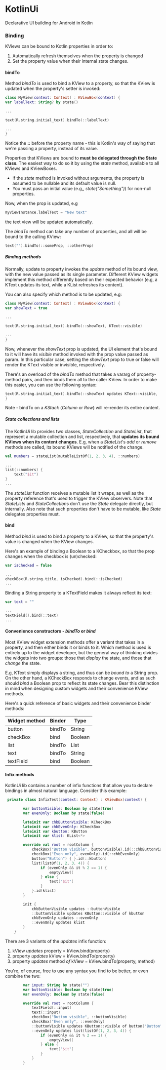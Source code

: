 # KotlinUi

Declarative UI building for Android in Kotlin


### Binding

KViews can be bound to Kotlin properties in order to:
 1. Automatically refresh themselves when the property is changed
 2. Set the property value when their internal state changes.
 
#### bindTo

Method *bindTo* is used to bind a KView to a property, so that the KView is updated when the property's setter is invoked:

```kotlin
class MyView(context: Context) : KViewBox(context) {
var labelText: String? by state()

...

text(R.string.initial_text).bindTo(::labelText)

...
}
```

Notice the **::** before the property name - this is Kotlin's way of saying that we're passing a property, instead of its value.

Properties that KViews are bound to **must be delegated through the State class**. The easiest way to do so it by using the *state* method, available to all KViews and KViewBoxes.
* If the *state* method is invoked without arguments, the property is assumed to be nullable and its default value is null.
* You must pass an initial value (e.g,, *state("Something")*) for non-null properties.

Now, when the prop is updated, e.g
```kotlin
myViewInstance.labelText = "New text"
```

the text view will be updated automatically.

The *bindTo* method can take any number of properties, and all will be bound to the calling KView:

```kotlin
text("").bindTo(::someProp, ::otherProp)
```

##### Binding methods

Normally, update to property invokes the *update* method of its bound view, with the new value passed as its single parameter. Different KView widgets implement this method differently based on their expected behavior (e.g, a KText updates its text, while a KList refreshes its content).

You can also specify which method is to be updated, e.g:

```kotlin
class MyView(context: Context) : KViewBox(context) {
var showText = true

...

text(R.string.initial_text).bindTo(::showText, KText::visible)

...
}
```

Now, whenever the *showText* prop is updated, the UI element that's bound to it will have its *visible* method invoked with the prop value passed as param. In this particular case, setting the *showText* prop to true or false will render the KText visible or invisible, respectively.

There's an overload of the *bindTo* method that takes a vararg of property-method pairs, and then binds them all to the caller KView. In order to make this easier, you can use the following syntax:

```kotlin
text(R.string.initial_text).bindTo(::showText updates KText::visible, ::textContent updates ::text)
}
```

Note - bindTo on a *KStack* (*Column* or *Row*) will re-render its entire content.

##### State collections and lists

The KotlinUi lib provides two classes, *StateCollection* and *StateList*, that represent a mutable collection and list, respectively, that **updates its bound KViews when its content changes**. E.g, when a *StateList*'s *add* or *remove* methods are called, its bound KViews will be notified of the change.

```kotlin
val numbers = stateList(mutableListOf(1, 2, 3, 4), ::numbers)

...
list(::numbers) {
    text("$it")
}
...
```

The *stateList* function receives a mutable list it wraps, as well as the property reference that's used to trigger the KView observers. Note that *StateList*s and *StateCollection*s don't use the *State* delegate directly, but internally. Also note that such properties don't have to be mutable, like *State* delegates properties must.

#### bind

Method *bind* is used to bind a property to a KView, so that the property's value is changed when the KView changes.

Here's an example of binding a Boolean to a KCheckbox, so that the prop changes when the checkbox is (un)checked:

```kotlin
var isChecked = false

...
checkBox(R.string.title, isChecked).bind(::isChecked)
...
```

Binding a String property to a KTextField makes it always reflect its text:

```kotlin
var text = ""

...
textField().bind(::text)
...
```

#### Convenience constructors - *bindTo* or *bind*

Most KView widget extension methods offer a variant that takes in a property, and then either binds it or binds to it. Which method is used is entirely up to the widget developer, but the general way of thinking divides the widgets into two groups: those that *display* the state, and those that *change* the state.

E.g, KText simply displays a string, and thus can be *bound to* a String prop. On the other hand, a KCheckBox responds to change events, and as such should *bind* a Boolean prop to reflect its state changes. Bear this distinction in mind when designing custom widgets and their convenience KView methods. 

Here's a quick reference of basic widgets and their convenience binder methods:


| Widget method | Binder | Type    |
| ------------- | ------ | ------- |
| button        | bindTo | String  |
| checkBox      | bind   | Boolean |
| list<D>       | bindTo | List<D> |
| text          | bindTo | String  |
| textField     | bind   | Boolean |

#### Infix methods

KotlinUi lib contains a number of infix functions that allow you to declare bindings in almost natural language. Consider this example:

```kotlin
 private class InfixTest(context: Context) : KViewBox(context) {

        var buttonVisible: Boolean by state(true)
        var evenOnly: Boolean by state(false)

        lateinit var chbButtonVisible: KCheckBox
        lateinit var chbEvenOnly: KCheckBox
        lateinit var kbutton: KButton
        lateinit var klist: KList<*>

        override val root = rootColumn {
            checkBox("Button visible", buttonVisible).id(::chbButtonVisible)
            checkBox("Even only", evenOnly).id(::chbEvenOnly)
            button("Button") { }.id(::kbutton)
            list(listOf(1, 2, 3, 4)) {
                if (evenOnly && it % 2 == 1) {
                    emptyView()
                } else {
                    text("$it")
                }
            }.id(klist)
        }

        init {
            chbButtonVisible updates ::buttonVisible
            ::buttonVisible updates KButton::visible of kbutton
            chbEvenOnly updates ::evenOnly
            ::evenOnly updates klist
        }
    }
```

There are 3 variants of the *updates* infix function:

1. kView *updates* property = kView.bind(property)
2. property *updates* kView = kView.bindTo(property)
3. property *updates* method *of* kView = kView.bindTo(property, method)

You're, of course, free to use any syntax you find to be better, or even combine the two:

```kotlin
        var input: String by state("")
        var buttonVisible: Boolean by state(true)
        var evenOnly: Boolean by state(false)

        override val root = rootColumn {
            textField(::input)
            text(::input)
            checkBox("Button visible", ::buttonVisible)
            checkBox("Even only", ::evenOnly)
            ::buttonVisible updates KButton::visible of button("Button") { }
            ::evenOnly updates list(listOf(1, 2, 3, 4)) {
                if (evenOnly && it % 2 == 1) {
                    emptyView()
                } else {
                    text("$it")
                }
            }
        }
```
